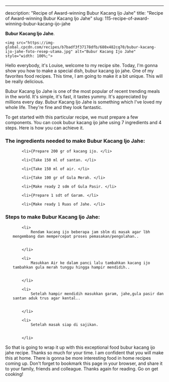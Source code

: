 ---
description: "Recipe of Award-winning Bubur Kacang Ijo Jahe"
title: "Recipe of Award-winning Bubur Kacang Ijo Jahe"
slug: 115-recipe-of-award-winning-bubur-kacang-ijo-jahe

<p>
	<strong>Bubur Kacang Ijo Jahe</strong>. 
	
</p>
<p>
	
	<img src="https://img-global.cpcdn.com/recipes/b7badf3f37178dfb/680x482cq70/bubur-kacang-ijo-jahe-foto-resep-utama.jpg" alt="Bubur Kacang Ijo Jahe" style="width: 100%;">
	
	
</p>
<p>
	Hello everybody, it's Louise, welcome to my recipe site. Today, I'm gonna show you how to make a special dish, bubur kacang ijo jahe. One of my favorites food recipes. This time, I am going to make it a bit unique. This will be really delicious.
</p>
	
<p>
	Bubur Kacang Ijo Jahe is one of the most popular of recent trending meals in the world. It's simple, it's fast, it tastes yummy. It's appreciated by millions every day. Bubur Kacang Ijo Jahe is something which I've loved my whole life. They're fine and they look fantastic.
</p>
<p>
	
</p>

<p>
To get started with this particular recipe, we must prepare a few components. You can cook bubur kacang ijo jahe using 7 ingredients and 4 steps. Here is how you can achieve it.
</p>

<h3>The ingredients needed to make Bubur Kacang Ijo Jahe:</h3>

<ol>
	
		<li>{Prepare 200 gr of kacang ijo. </li>
	
		<li>{Take 150 ml of santan. </li>
	
		<li>{Take 150 ml of air. </li>
	
		<li>{Take 100 gr of Gula Merah. </li>
	
		<li>{Make ready 2 sdm of Gula Pasir. </li>
	
		<li>{Prepare 1 sdt of Garam. </li>
	
		<li>{Make ready 1 Ruas of Jahe. </li>
	
</ol>
<p>
	
</p>

<h3>Steps to make Bubur Kacang Ijo Jahe:</h3>

<ol>
	
		<li>
			Rendam kacang ijo beberapa jam sblm di masak agar lbh mengembang dan mempercepat proses pemasakan/pengolahan..
			
			
		</li>
	
		<li>
			Masukkan Air ke dalam panci lalu tambahkan kacang ijo tambahkan gula merah tunggu hingga hampir mendidih..
			
			
		</li>
	
		<li>
			Setelah hampir mendidih masukkan garam, jahe,gula pasir dan santan aduk trus agar kental..
			
			
		</li>
	
		<li>
			Setelah masak siap di sajikan.
			
			
		</li>
	
</ol>

<p>
	
</p>

<p>
	So that is going to wrap it up with this exceptional food bubur kacang ijo jahe recipe. Thanks so much for your time. I am confident that you will make this at home. There is gonna be more interesting food in home recipes coming up. Don't forget to bookmark this page in your browser, and share it to your family, friends and colleague. Thanks again for reading. Go on get cooking!
</p>
